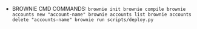 * BROWNIE CMD COMMANDS:
`
brownie init
brownie compile
brownie accounts new "account-name"
brownie accounts list
brownie accounts delete "accounts-name"
brownie run scripts/deploy.py
`